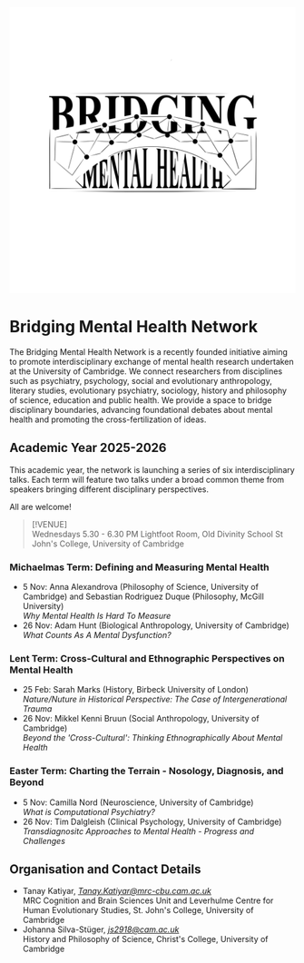 ![image alt](https://github.com/bridgingmentalhealth/bridgingmentalhealth.github.com/blob/403fc977958212028c860295e4e3fa270bd2cb65/pictures/Bridging%20Mental%20Health%20Logo.png?raw=true)
# Bridging Mental Health Network
The Bridging Mental Health Network is a recently founded initiative aiming to promote interdisciplinary exchange of mental health research undertaken at the University of Cambridge. We connect researchers from disciplines such as psychiatry, psychology, social and evolutionary anthropology, literary studies, evolutionary psychiatry, sociology, history and philosophy of science, education and public health. We provide a space to bridge disciplinary boundaries, advancing foundational debates about mental health and promoting the cross-fertilization of ideas.

## Academic Year 2025-2026
This academic year, the network is  launching a series of six interdisciplinary talks. Each term will feature two talks under a broad common theme from speakers bringing different disciplinary perspectives.   

All are welcome!

> [!VENUE]  
> Wednesdays 5.30 - 6.30 PM
> Lightfoot Room, Old Divinity School
> St John's College, University of Cambridge

### Michaelmas Term: Defining and Measuring Mental Health
- 5 Nov:   Anna Alexandrova (Philosophy of Science, University of Cambridge) and Sebastian Rodriguez Duque (Philosophy, McGill University)  
  *Why Mental Health Is Hard To Measure*
- 26 Nov:  Adam Hunt (Biological Anthropology, University of Cambridge)             
  *What Counts As A Mental Dysfunction?*

### Lent Term: Cross-Cultural and Ethnographic Perspectives on Mental Health
- 25 Feb:   Sarah Marks (History, Birbeck University of London)  
  *Nature/Nuture in Historical Perspective: The Case of Intergenerational Trauma*
- 26 Nov:   Mikkel Kenni Bruun (Social Anthropology, University of Cambridge)  
  *Beyond the 'Cross-Cultural': Thinking Ethnographically About Mental Health*

### Easter Term: Charting the Terrain - Nosology, Diagnosis, and Beyond
- 5 Nov:   Camilla Nord (Neuroscience, University of Cambridge)  
  *What is Computational Psychiatry?*
- 26 Nov:  Tim Dalgleish (Clinical Psychology, University of Cambridge)  
  *Transdiagnositc Approaches to Mental Health - Progress and Challenges*

## Organisation and Contact Details  
- Tanay Katiyar, *Tanay.Katiyar@mrc-cbu.cam.ac.uk*   
  MRC Cognition and Brain Sciences Unit and Leverhulme Centre for Human Evolutionary Studies, St. John's College, University of Cambridge  
- Johanna Silva-Stüger, *js2918@cam.ac.uk*   
  History and Philosophy of Science, Christ's College, University of Cambridge

